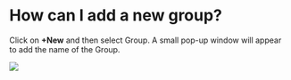 # How can I add a new group?

<p class="no-margin">Click on <b>+New</b> and then select Group. A small pop-up window will appear to add the name of the Group.</p>
<p class="no-margin"></p>
<div class="intercom-container"><img src="/assets/img/teams-pro/image_78.png"></div>

<Hubspot />
<Clarity />
<GoogleAnalytics />

